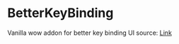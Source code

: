 # BetterKeyBinding
Vanilla wow addon for better key binding UI
source: [Link](https://github.com/laytya/Vanilla-Addons/blob/master/BetterKeyBinding.zip)
